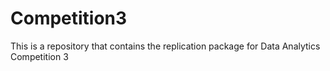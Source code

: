 # Competition3
This is a repository that contains the replication package for Data Analytics Competition 3
